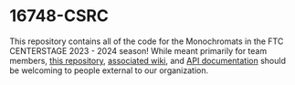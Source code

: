 # 16748-CSRC
This repository contains all of the code for the Monochromats in the FTC CENTERSTAGE 2023 - 2024 season! While meant primarily for team members, [this repository](/),
[associated wiki](https://github.com/rh-robotics/16748-CSRC/wiki), and [API documentation](https://rh-robotics.github.io/16748-CSRC/) should be welcoming to people external to our organization. 
